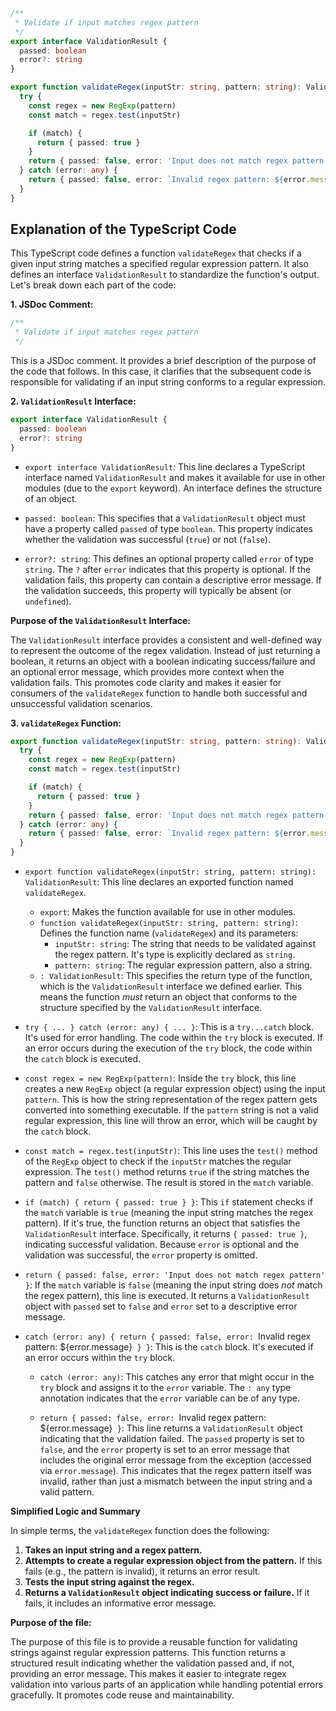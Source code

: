 ```typescript
/**
 * Validate if input matches regex pattern
 */
export interface ValidationResult {
  passed: boolean
  error?: string
}

export function validateRegex(inputStr: string, pattern: string): ValidationResult {
  try {
    const regex = new RegExp(pattern)
    const match = regex.test(inputStr)

    if (match) {
      return { passed: true }
    }
    return { passed: false, error: 'Input does not match regex pattern' }
  } catch (error: any) {
    return { passed: false, error: `Invalid regex pattern: ${error.message}` }
  }
}
```

## Explanation of the TypeScript Code

This TypeScript code defines a function `validateRegex` that checks if a given input string matches a specified regular expression pattern.  It also defines an interface `ValidationResult` to standardize the function's output.  Let's break down each part of the code:

**1. JSDoc Comment:**

```typescript
/**
 * Validate if input matches regex pattern
 */
```

This is a JSDoc comment.  It provides a brief description of the purpose of the code that follows. In this case, it clarifies that the subsequent code is responsible for validating if an input string conforms to a regular expression.

**2. `ValidationResult` Interface:**

```typescript
export interface ValidationResult {
  passed: boolean
  error?: string
}
```

- `export interface ValidationResult`: This line declares a TypeScript interface named `ValidationResult` and makes it available for use in other modules (due to the `export` keyword).  An interface defines the structure of an object.

- `passed: boolean`:  This specifies that a `ValidationResult` object must have a property called `passed` of type `boolean`.  This property indicates whether the validation was successful (`true`) or not (`false`).

- `error?: string`: This defines an optional property called `error` of type `string`. The `?` after `error` indicates that this property is optional. If the validation fails, this property can contain a descriptive error message. If the validation succeeds, this property will typically be absent (or `undefined`).

**Purpose of the `ValidationResult` Interface:**

The `ValidationResult` interface provides a consistent and well-defined way to represent the outcome of the regex validation.  Instead of just returning a boolean, it returns an object with a boolean indicating success/failure and an optional error message, which provides more context when the validation fails. This promotes code clarity and makes it easier for consumers of the `validateRegex` function to handle both successful and unsuccessful validation scenarios.

**3. `validateRegex` Function:**

```typescript
export function validateRegex(inputStr: string, pattern: string): ValidationResult {
  try {
    const regex = new RegExp(pattern)
    const match = regex.test(inputStr)

    if (match) {
      return { passed: true }
    }
    return { passed: false, error: 'Input does not match regex pattern' }
  } catch (error: any) {
    return { passed: false, error: `Invalid regex pattern: ${error.message}` }
  }
}
```

- `export function validateRegex(inputStr: string, pattern: string): ValidationResult`: This line declares an exported function named `validateRegex`.

  - `export`:  Makes the function available for use in other modules.
  - `function validateRegex(inputStr: string, pattern: string)`: Defines the function name (`validateRegex`) and its parameters:
    - `inputStr: string`: The string that needs to be validated against the regex pattern.  It's type is explicitly declared as `string`.
    - `pattern: string`: The regular expression pattern, also a string.
  - `: ValidationResult`: This specifies the return type of the function, which is the `ValidationResult` interface we defined earlier. This means the function *must* return an object that conforms to the structure specified by the `ValidationResult` interface.

- `try { ... } catch (error: any) { ... }`: This is a `try...catch` block.  It's used for error handling.  The code within the `try` block is executed.  If an error occurs during the execution of the `try` block, the code within the `catch` block is executed.

- `const regex = new RegExp(pattern)`: Inside the `try` block, this line creates a new `RegExp` object (a regular expression object) using the input `pattern`. This is how the string representation of the regex pattern gets converted into something executable. If the `pattern` string is not a valid regular expression, this line will throw an error, which will be caught by the `catch` block.

- `const match = regex.test(inputStr)`: This line uses the `test()` method of the `RegExp` object to check if the `inputStr` matches the regular expression.  The `test()` method returns `true` if the string matches the pattern and `false` otherwise. The result is stored in the `match` variable.

- `if (match) { return { passed: true } }`:  This `if` statement checks if the `match` variable is `true` (meaning the input string matches the regex pattern). If it's true, the function returns an object that satisfies the `ValidationResult` interface.  Specifically, it returns `{ passed: true }`, indicating successful validation.  Because `error` is optional and the validation was successful, the `error` property is omitted.

- `return { passed: false, error: 'Input does not match regex pattern' }`: If the `match` variable is `false` (meaning the input string does *not* match the regex pattern), this line is executed.  It returns a `ValidationResult` object with `passed` set to `false` and `error` set to a descriptive error message.

- `catch (error: any) { return { passed: false, error: `Invalid regex pattern: ${error.message}` } }`: This is the `catch` block.  It's executed if an error occurs within the `try` block.

  - `catch (error: any)`:  This catches any error that might occur in the `try` block and assigns it to the `error` variable.  The `: any` type annotation indicates that the `error` variable can be of any type.

  - `return { passed: false, error: `Invalid regex pattern: ${error.message}` }`: This line returns a `ValidationResult` object indicating that the validation failed.  The `passed` property is set to `false`, and the `error` property is set to an error message that includes the original error message from the exception (accessed via `error.message`). This indicates that the regex pattern itself was invalid, rather than just a mismatch between the input string and a valid pattern.

**Simplified Logic and Summary**

In simple terms, the `validateRegex` function does the following:

1. **Takes an input string and a regex pattern.**
2. **Attempts to create a regular expression object from the pattern.** If this fails (e.g., the pattern is invalid), it returns an error result.
3. **Tests the input string against the regex.**
4. **Returns a `ValidationResult` object indicating success or failure.** If it fails, it includes an informative error message.

**Purpose of the file:**

The purpose of this file is to provide a reusable function for validating strings against regular expression patterns. This function returns a structured result indicating whether the validation passed and, if not, providing an error message. This makes it easier to integrate regex validation into various parts of an application while handling potential errors gracefully.  It promotes code reuse and maintainability.
